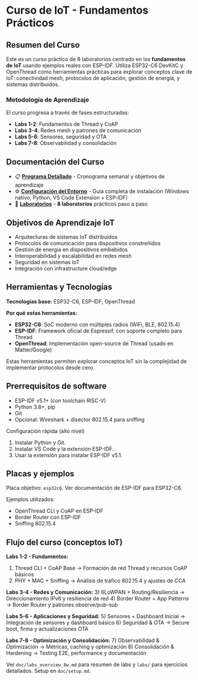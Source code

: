 # Curso de IoT - Fundamentos Prácticos

## Resumen del Curso

Este es un curso práctico de 8 laboratorios centrado en los **fundamentos de IoT** usando ejemplos reales con ESP-IDF. Utiliza ESP32-C6 DevKitC y OpenThread como herramientas prácticas para explorar conceptos clave de IoT: conectividad mesh, protocolos de aplicación, gestión de energía, y sistemas distribuidos.

### Metodología de Aprendizaje
El curso progresa a través de fases estructuradas:
- **Labs 1-2**: Fundamentos de Thread y CoAP
- **Labs 3-4**: Redes mesh y patrones de comunicación
- **Labs 5-6**: Sensores, seguridad y OTA
- **Labs 7-8**: Observabilidad y consolidación

## Documentación del Curso

- 📋 **[Programa Detallado](doc/syllabus.md)** - Cronograma semanal y objetivos de aprendizaje
- ⚙️ **[Configuración del Entorno](doc/setup.md)** - Guía completa de instalación (Windows nativo, Python, VS Code Extension + ESP‑IDF)
- 🧪 **[Laboratorios](labs/)** - **8 laboratorios** prácticos paso a paso

## Objetivos de Aprendizaje IoT
- Arquitecturas de sistemas IoT distribuidos
- Protocolos de comunicación para dispositivos constreñidos
- Gestión de energía en dispositivos embebidos
- Interoperabilidad y escalabilidad en redes mesh
- Seguridad en sistemas IoT
- Integración con infrastructure cloud/edge

## Herramientas y Tecnologías
**Tecnologías base:** ESP32-C6, ESP-IDF, OpenThread

**Por qué estas herramientas:**
- **ESP32-C6**: SoC moderno con múltiples radios (WiFi, BLE, 802.15.4)
- **ESP-IDF**: Framework oficial de Espressif, con soporte completo para Thread
- **OpenThread**: Implementación open-source de Thread (usado en Matter/Google)

Estas herramientas permiten explorar conceptos IoT sin la complejidad de implementar protocolos desde cero.

## Prerrequisitos de software
- ESP-IDF v5.1+ (con toolchain RISC-V)
- Python 3.8+, pip
- Git
- Opcional: Wireshark + disector 802.15.4 para sniffing

Configuración rápida (alto nivel)
1) Instalar Python y Git.
2) Instalar VS Code y la extensión ESP-IDF.
3) Usar la extensión para instalar ESP-IDF v5.1.

## Placas y ejemplos
Placa objetivo: `esp32c6`. Ver documentación de ESP-IDF para ESP32-C6.

Ejemplos utilizados:
- OpenThread CLI y CoAP en ESP-IDF
- Border Router con ESP-IDF
- Sniffing 802.15.4

## Flujo del curso (conceptos IoT)
**Labs 1-2 - Fundamentos:**
1) Thread CLI + CoAP Base → Formación de red Thread y recursos CoAP básicos
2) PHY + MAC + Sniffing → Análisis de tráfico 802.15.4 y ajustes de CCA

**Labs 3-4 - Redes y Comunicación:**
3) 6LoWPAN + Routing/Resiliencia → Direccionamiento IPv6 y resiliencia de red
4) Border Router + App Patterns → Border Router y patrones observe/pub-sub

**Labs 5-6 - Aplicaciones y Seguridad:**
5) Sensores + Dashboard Inicial → Integración de sensores y dashboard básico
6) Seguridad & OTA → Secure boot, firma y actualizaciones OTA

**Labs 7-8 - Optimización y Consolidación:**
7) Observabilidad & Optimización → Métricas, caching y optimización
8) Consolidación & Hardening → Testing E2E, performance y documentación

Ver `doc/labs_overview_8w.md` para resumen de labs y `labs/` para ejercicios detallados. Setup en `doc/setup.md`.
